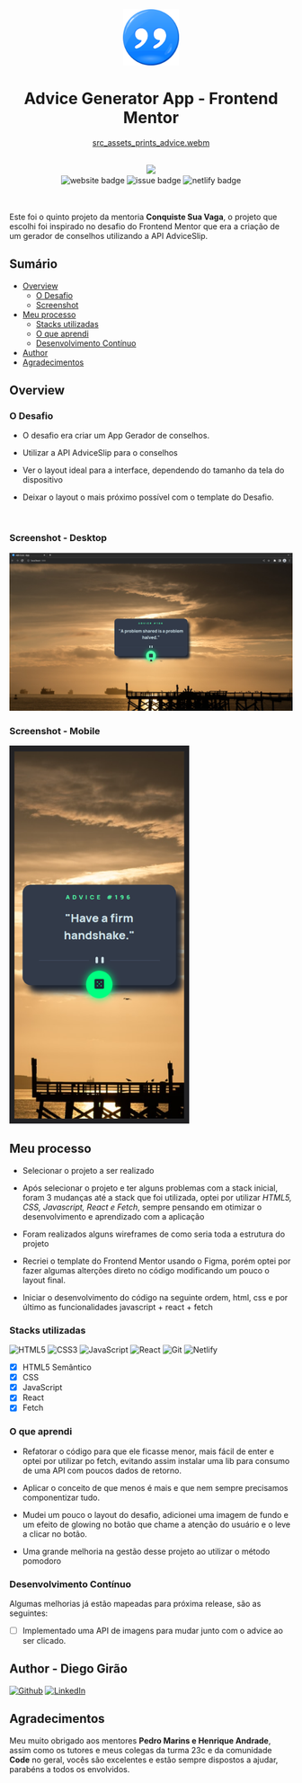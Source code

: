 <div align="center">
<img width="100px" src="public/favicon.png" />

<br>

# Advice Generator App - Frontend Mentor

[src_assets_prints_advice.webm](https://user-images.githubusercontent.com/70491871/223278680-2571bcd0-e90e-4280-97e6-3a7ca3e73710.webm)

</div>

<br>
<div align="center">
<a href="https://advice-generator-csv.netlify.app/"><img width="310px" src="https://img.shields.io/badge/DEPLOY-https%3A%2F%2Fadvice--generator--csv.netlify.app%2F-00B37E?style=plastic&logo=netlify" /></a>

<br>
<img src="https://img.shields.io/website?down_color=tomato&down_message=offline&label=advice-generator-csv&style=plastic&up_&up_message=online&url=https://advice-generator-csv.netlify.app" alt="website badge" />
<img src="https://img.shields.io/github/issues/Diego-Girao/advice-generator-app?color=cyan&style=plastic" alt="issue badge" />
<img src="https://img.shields.io/netlify/ab69cd94-a5f7-4357-9aa0-c005be45d582?style=plastic" alt="netlify badge" />

</div>
<br>

<br>

Este foi o quinto projeto da mentoria **Conquiste Sua Vaga**, o projeto que escolhi foi inspirado no desafio do Frontend Mentor que era a criação de um gerador de conselhos utilizando a API AdviceSlip.

## Sumário

- [Overview](#overview)
  - [O Desafio](#O-Desafio)
  - [Screenshot](#screenshot)
- [Meu processo](#Meu-processo)
  - [Stacks utilizadas](#Stacks-utilizadas)
  - [O que aprendi](#O-que-aprendi)
  - [Desenvolvimento Contínuo](#Desenvolvimento-Contínuo)
- [Author](#author)
- [Agradecimentos](#Agradecimentos)

## Overview

### O Desafio

- O desafio era criar um App Gerador de conselhos.

- Utilizar a API AdviceSlip para o conselhos

- Ver o layout ideal para a interface, dependendo do tamanho da tela do dispositivo

- Deixar o layout o mais próximo possível com o template do Desafio.

<br>

### **Screenshot - Desktop**

<img width="800px" src="src/assets/prints/advice_desktop.png" alt="print da tela da versão desktop" />

<br>

### **Screenshot - Mobile**

<img width="320px" src="src/assets/prints/advice_mobile.png" alt="print da tela da versão mobile" />

<br>

## Meu processo

- Selecionar o projeto a ser realizado

- Após selecionar o projeto e ter alguns problemas com a stack inicial, foram 3 mudanças até a stack que foi utilizada, optei por utilizar _HTML5, CSS, Javascript, React e Fetch_, sempre pensando em otimizar o desenvolvimento e aprendizado com a aplicação

- Foram realizados alguns wireframes de como seria toda a estrutura do projeto

- Recriei o template do Frontend Mentor usando o Figma, porém optei por fazer algumas alterções direto no código modificando um pouco o layout final.

- Iniciar o desenvolvimento do código na seguinte ordem, html, css e por último as funcionalidades javascript + react + fetch

### Stacks utilizadas

![HTML5](https://img.shields.io/badge/html5-%23E34F26.svg?style=Plastic&logo=html5&logoColor=white) ![CSS3](https://img.shields.io/badge/css3-%231572B6.svg?style=Plastic&logo=css3&logoColor=white) ![JavaScript](https://img.shields.io/badge/javascript-%23323330.svg??style=plastic&logo=javascript) ![React](https://img.shields.io/badge/react-%2320232a.svg?style=Plastic&logo=react&logoColor=%2361DAFB) ![Git](https://img.shields.io/badge/git-%23F05033.svg?style=Plastic&logo=git&logoColor=white) ![Netlify](https://img.shields.io/badge/netlify-%23000000.svg?style=Plastic&logo=netlify&logoColor=#00C7B7)

- [x] HTML5 Semântico
- [x] CSS
- [x] JavaScript
- [x] React
- [x] Fetch

### O que aprendi

- Refatorar o código para que ele ficasse menor, mais fácil de enter e optei por utilizar po fetch, evitando assim instalar uma lib para consumo de uma API com poucos dados de retorno.

- Aplicar o conceito de que menos é mais e que nem sempre precisamos componentizar tudo.

- Mudei um pouco o layout do desafio, adicionei uma imagem de fundo e um efeito de glowing no botão que chame a atenção do usuário e o leve a clicar no botão.

- Uma grande melhoria na gestão desse projeto ao utilizar o método pomodoro

### Desenvolvimento Contínuo

Algumas melhorias já estão mapeadas para próxima release, são as seguintes:

- [ ] Implementado uma API de imagens para mudar junto com o advice ao ser clicado.

## Author - Diego Girão

[![Github](https://img.shields.io/badge/github-%23121011.svg?style=plastic&logo=github&logoColor=white)](https://github.com/diego-girao) [![LinkedIn](https://img.shields.io/badge/linkedin-%230077B5.svg?style=plastic&logo=linkedin&logoColor=white)](https://linkedin.com/in/diego-girao/)

## Agradecimentos

Meu muito obrigado aos mentores **Pedro Marins e Henrique Andrade**, assim como os tutores e meus colegas da turma 23c e da comunidade **Code** no geral, vocês são excelentes e estão sempre dispostos a ajudar, parabéns a todos os envolvidos.
